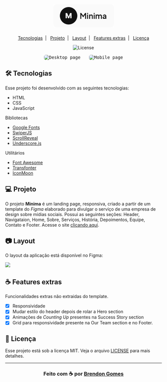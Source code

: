 <h1 align="center">
    <img src=".github/minima.png">
</h1>

<p align="center">
    <a href="#-tecnologias">Tecnologias</a>&nbsp;&nbsp;|&nbsp;&nbsp;
    <a href="#-projeto">Projeto</a>&nbsp;&nbsp;|&nbsp;&nbsp;
    <a href="#-layout">Layout</a>&nbsp;&nbsp;|&nbsp;&nbsp;
    <a href="#-features">Features extras</a>&nbsp;&nbsp;|&nbsp;&nbsp;
    <a href="#-licença">Licença</a>
</p>

<p align="center">
    <img alt="License" src="https://img.shields.io/badge/license-MIT-green">
</p>

<p align="center">
    <kbd>
        <img src=".github/minimapreview.gif" style="border-radius: 5px" alt="Desktop page">
    </kbd>
    &nbsp;&nbsp;&nbsp;&nbsp;
    <kbd>
        <img src=".github/minimamobile.gif" width='200' style="border-radius: 5px" alt="Mobile page">
    </kbd>
</p>

## 🛠 Tecnologias

Esse projeto foi desenvolvido com as seguintes tecnologias:

- HTML
- CSS
- JavaScript

Bibliotecas

- [Google Fonts](https://fonts.google.com/)
- [SwiperJS](https://swiperjs.com/)
- [ScrollReveal](https://scrollrevealjs.org/)
- [Underscore.js](https://underscorejs.org/)

Utilitários

- [Font Awesome](https://fontawesome.com/)
- [Transfonter](https://transfonter.org/)
- [IconMoon](https://icomoon.io/)

## 💻 Projeto

O projeto **Minima** é um landing page, responsiva, criado a partir de um template do *Figma* elaborado para divulgar o serviço de uma empresa de design sobre mídias sociais. Possui as seguintes seções: Header, Navigataion, Home, Sobre, Serviços, História, Depoimentos, Equipe, Contato e Footer.
Acesse o site [clicando aqui](https://brendon3578.github.io/Minima/).

## 📷 Layout

O layout da aplicação está disponível no Figma:

[<img src="https://img.shields.io/badge/Acessar%20layout-Figma-blue">](https://www.figma.com/community/file/992793363410720333/Minima-Landing-Page)

## ☕ Features extras

Funcionalidades extras não extraidas do template.

- [x] Responsividade
- [x] Mudar estilo do header depois de rolar a Hero section
- [x] Animações de *Counting Up* presentes na Success Story section
- [x] Grid para responsividade presente na Our Team section e no Footer.

## 📝 Licença

Esse projeto está sob a licença MIT. Veja o arquivo [LICENSE](.github/LICENSE.md) para mais detalhes.

---

<h3 align="center">
    Feito com ☕ por <a href="https://github.com/Brendon3578">Brendon Gomes</a>
</h3>